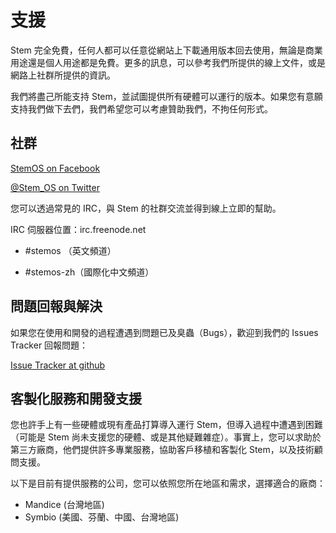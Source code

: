 
# 支援

Stem 完全免費，任何人都可以任意從網站上下載通用版本回去使用，無論是商業用途還是個人用途都是免費。更多的訊息，可以參考我們所提供的線上文件，或是網路上社群所提供的資訊。

我們將盡己所能支持 Stem，並試圖提供所有硬體可以運行的版本。如果您有意願支持我們做下去們，我們希望您可以考慮贊助我們，不拘任何形式。

## 社群

[StemOS on Facebook](https://www.facebook.com/pages/Stem-OS/152024608303853)

[@Stem_OS on Twitter](https://twitter.com/Stem_OS)


您可以透過常見的 IRC，與 Stem 的社群交流並得到線上立即的幫助。

IRC 伺服器位置：irc.freenode.net

* \#stemos （英文頻道）

* \#stemos-zh（國際化中文頻道）


## 問題回報與解決

如果您在使用和開發的過程遭遇到問題已及臭蟲（Bugs），歡迎到我們的 Issues Tracker 回報問題：

[Issue Tracker at github](https://github.com/Mandice/Stem/issues)


## 客製化服務和開發支援

您也許手上有一些硬體或現有產品打算導入運行 Stem，但導入過程中遭遇到困難（可能是 Stem 尚未支援您的硬體、或是其他疑難雜症）。事實上，您可以求助於第三方廠商，他們提供許多專業服務，協助客戶移植和客製化 Stem，以及技術顧問支援。

以下是目前有提供服務的公司，您可以依照您所在地區和需求，選擇適合的廠商：

* Mandice (台灣地區)
* Symbio (美國、芬蘭、中國、台灣地區)
